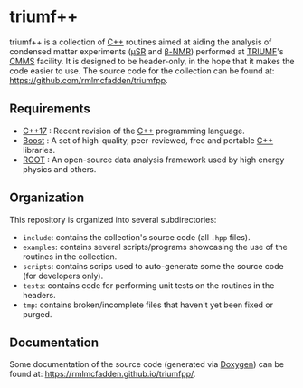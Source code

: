 # triumf++

triumf++ is a collection of [C++] routines aimed at aiding the analysis of
condensed matter experiments ([μSR] and [β-NMR]) performed at [TRIUMF]'s [CMMS]
facility.
It is designed to be header-only, in the hope that it makes the code easier to use.
The source code for the collection can be found at:
<https://github.com/rmlmcfadden/triumfpp>.

## Requirements

- [C++17] : Recent revision of the [C++] programming language.
- [Boost] : A set of high-quality, peer-reviewed, free and portable [C++] libraries.
- [ROOT] : An open-source data analysis framework used by high energy physics and others. 

## Organization

This repository is organized into several subdirectories:

- `include`: contains the collection's source code (all `.hpp` files).
- `examples`: contains several scripts/programs showcasing the use of the routines in the collection.
- `scripts`: contains scrips used to auto-generate some the source code (for developers only).
- `tests`: contains code for performing unit tests on the routines in the headers.
- `tmp`: contains broken/incomplete files that haven't yet been fixed or purged.

## Documentation

Some documentation of the source code (generated via [Doxygen])
can be found at: <https://rmlmcfadden.github.io/triumfpp/>.

[Doxygen]: https://www.doxygen.nl/
[ROOT]: https://root.cern/
[Boost]: https://boost.org/
[TRIUMF]: https://triumf.ca/
[CMMS]: https://cmms.triumf.ca/
[C++]: https://en.cppreference.com/w/
[C++17]: https://en.cppreference.com/w/cpp/17
[μSR]: https://en.wikipedia.org/wiki/Muon_spin_spectroscopy
[β-NMR]: https://bnmr.triumf.ca
